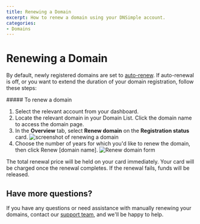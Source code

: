 ```yaml
---
title: Renewing a Domain
excerpt: How to renew a domain using your DNSimple account.
categories:
- Domains
---
```


# Renewing a Domain

By default, newly registered domains are set to [auto-renew](/articles/domain-auto-renewal/). If auto-renewal is off, or you want to extend the duration of your domain registration, follow these steps:

<div class="section-steps" markdown="1">
##### To renew a domain

1. Select the relevant account from your dashboard.
1. Locate the relevant domain in your Domain List. Click the domain name to access the domain page.
1. In the **Overview** tab, select **Renew domain** on the **Registration status** card.
    ![screenshot of renewing a domain](/files/domain-renew.png)
1. Choose the number of years for which you'd like to renew the domain, then click <label>Renew [domain name]</label>.
    ![Renew domain form](/files/renew-domain-form.png)

<info>
The total renewal price will be held on your card immediately.
Your card will be charged once the renewal completes.
If the renewal fails, funds will be released.
</info>

</div>

## Have more questions?

If you have any questions or need assistance with manually renewing your domains, contact our [support team](https://dnsimple.com/feedback), and we'll be happy to help.
